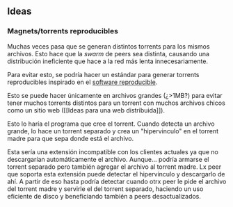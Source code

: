 ## Ideas

### Magnets/torrents reproducibles

Muchas veces pasa que se generan distintos torrents para los mismos archivos. Esto hace que la _swarm_ de peers sea distinta, causando una distribución ineficiente que hace a la red más lenta innecesariamente.

Para evitar esto, se podría hacer un estándar para generar torrents reproducibles inspirado en el [software reproducible](https://reproducible-builds.org/).

Esto se puede hacer únicamente en archivos grandes (¿>1MB?) para evitar tener muchos torrents distintos para un torrent con muchos archivos chicos como un sitio web ([[Ideas para una web distribuida]]).

Esto lo haría el programa que cree el torrent. Cuando detecta un archivo grande, lo hace un torrent separado y crea un "hipervinculo" en el torrent madre para que sepa donde está el archivo.

Esta sería una extensión incompatible con los clientes actuales ya que no descargarían automáticamente el archivo. Aunque... podría armarse el torrent separado pero también agregar el archivo al torrent madre. Lx peer que soporta esta extensión puede detectar el hipervínculo y descargarlo de ahí. A partir de eso hasta podría detectar cuando otrx peer le pide el archivo del torrent madre y servirle el del torrent separado, haciendo un uso eficiente de disco y beneficiando también a peers desactualizados.
